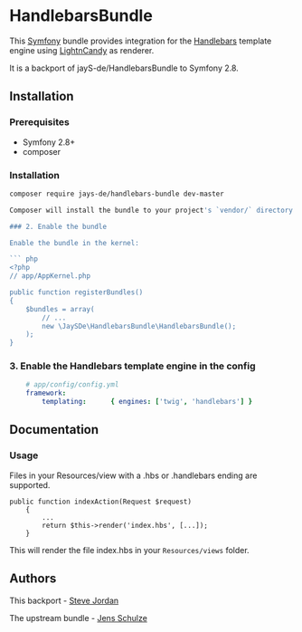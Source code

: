 HandlebarsBundle
============

This [Symfony](http://symfony.com/) bundle provides integration for the [Handlebars](http://handlebarsjs.com/) template engine using [LightnCandy](https://packagist.org/packages/zordius/lightncandy) as renderer.

It is a backport of jayS-de/HandlebarsBundle to Symfony 2.8.

Installation
------------

### Prerequisites

 * Symfony 2.8+
 * composer


### Installation

```bash
composer require jays-de/handlebars-bundle dev-master

Composer will install the bundle to your project's `vendor/` directory.

### 2. Enable the bundle

Enable the bundle in the kernel:

``` php
<?php
// app/AppKernel.php

public function registerBundles()
{
    $bundles = array(
        // ...
        new \JaySDe\HandlebarsBundle\HandlebarsBundle();
    );
}
```

### 3. Enable the Handlebars template engine in the config

``` yml
    # app/config/config.yml
    framework:
        templating:      { engines: ['twig', 'handlebars'] }
```

Documentation
-------------

### Usage

Files in your Resources/view with a .hbs or .handlebars ending are supported.

```
public function indexAction(Request $request)
    {
        ...
        return $this->render('index.hbs', [...]);
    }
```

This will render the file index.hbs in your `Resources/views` folder.

Authors
-------

This backport - [Steve Jordan](https://github.com/stevejordan)

The upstream bundle - [Jens Schulze](https://github.com/jayS-de)
